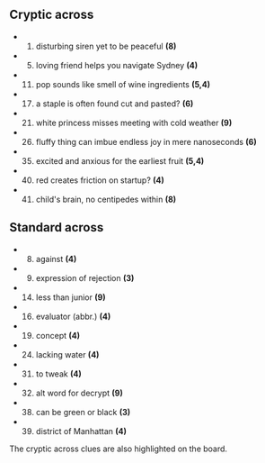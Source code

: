 ## Cryptic across

- 1. disturbing siren yet to be peaceful **(8)**
- 5. loving friend helps you navigate Sydney **(4)**
- 11. pop sounds like smell of wine ingredients **(5,4)**
- 17. a staple is often found cut and pasted? **(6)**
- 21. white princess misses meeting with cold weather **(9)**
- 26. fluffy thing can imbue endless joy in mere nanoseconds **(6)**
- 35. excited and anxious for the earliest fruit **(5,4)**
- 40. red creates friction on startup? **(4)**
- 41. child's brain, no centipedes within **(8)**

## Standard across

- 8. against **(4)**
- 9. expression of rejection **(3)**
- 14. less than junior **(9)**
- 16. evaluator (abbr.) **(4)**
- 19. concept **(4)**
- 24. lacking water **(4)**
- 31. to tweak **(4)**
- 32. alt word for decrypt **(9)**
- 38. can be green or black **(3)**
- 39. district of Manhattan **(4)**

The cryptic across clues are also highlighted on the board.